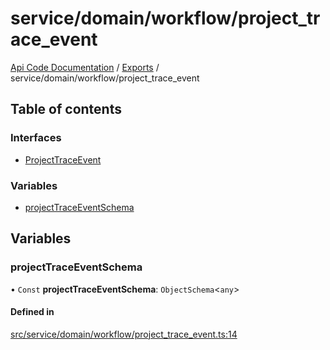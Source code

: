 # service/domain/workflow/project\_trace\_event
 
[Api Code Documentation](../README.md) / [Exports](../modules.md) / service/domain/workflow/project\_trace\_event

## Table of contents

### Interfaces

- [ProjectTraceEvent](../interfaces/service_domain_workflow_project_trace_event.ProjectTraceEvent.md)

### Variables

- [projectTraceEventSchema](service_domain_workflow_project_trace_event.md#projecttraceeventschema)

## Variables

### projectTraceEventSchema

• `Const` **projectTraceEventSchema**: `ObjectSchema`<`any`\>

#### Defined in

[src/service/domain/workflow/project_trace_event.ts:14](https://github.com/openkfw/TruBudget/blob/4d7fd4be/api/src/service/domain/workflow/project_trace_event.ts#L14)
